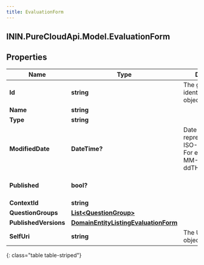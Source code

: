 ```yaml
---
title: EvaluationForm
---
```

## ININ.PureCloudApi.Model.EvaluationForm

## Properties

|Name | Type | Description | Notes|
|------------ | ------------- | ------------- | -------------|
| **Id** | **string** | The globally unique identifier for the object. | [optional] |
| **Name** | **string** |  | [optional] |
| **Type** | **string** |  | [optional] |
| **ModifiedDate** | **DateTime?** | Date time is represented as an ISO-8601 string. For example: yyyy-MM-ddTHH:mm:ss.SSSZ | [optional] |
| **Published** | **bool?** |  | [optional] [default to false]|
| **ContextId** | **string** |  | [optional] |
| **QuestionGroups** | [**List&lt;QuestionGroup&gt;**](QuestionGroup.html) |  | [optional] |
| **PublishedVersions** | [**DomainEntityListingEvaluationForm**](DomainEntityListingEvaluationForm.html) |  | [optional] |
| **SelfUri** | **string** | The URI for this object | [optional] |
{: class="table table-striped"}


